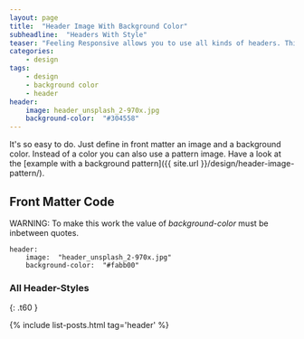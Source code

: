 ```yaml
---
layout: page
title:  "Header Image With Background Color"
subheadline:  "Headers With Style"
teaser: "Feeling Responsive allows you to use all kinds of headers. This example shows a header image with a defined background color via front matter."
categories:
    - design
tags:
    - design
    - background color
    - header
header:
    image: header_unsplash_2-970x.jpg
    background-color:  "#304558"
---
```

It's so easy to do. Just define in front matter an image and a background color. Instead of a color you can also use a pattern image. Have a look at the [example with a background pattern]({{ site.url }}/design/header-image-pattern/).

## Front Matter Code

<div class="alert-box radius alert">WARNING: To make this work the value of <em>background-color</em> must be inbetween quotes.</div>

~~~
header:
    image:  "header_unsplash_2-970x.jpg"
    background-color:  "#fabb00"
~~~



### All Header-Styles 
{: .t60 }

{% include list-posts.html tag='header' %}